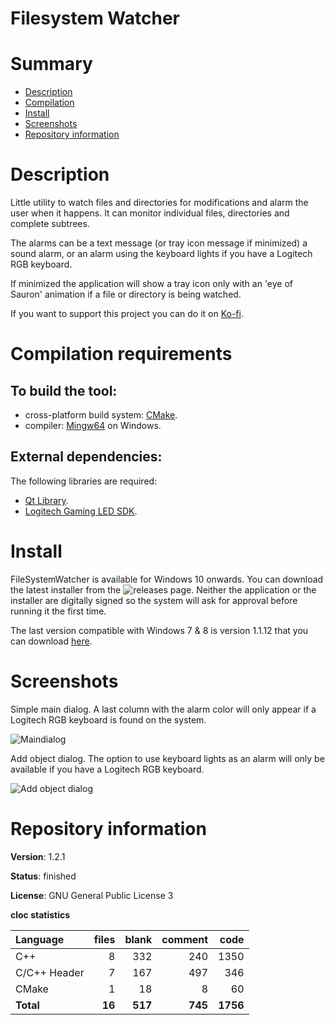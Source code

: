 Filesystem Watcher
==================

# Summary
- [Description](#description)
- [Compilation](#compilation-requirements)
- [Install](#install)
- [Screenshots](#screenshots)
- [Repository information](#repository-information)

# Description
Little utility to watch files and directories for modifications and alarm the user when it happens. It can monitor individual files, directories and complete subtrees.

The alarms can be a text message (or tray icon message if minimized) a sound alarm, or an alarm using the keyboard lights if you have a Logitech RGB keyboard.

If minimized the application will show a tray icon only with an 'eye of Sauron' animation if a file or directory is being watched.  

If you want to support this project you can do it on [Ko-fi](https://ko-fi.com/felixdelaspozas).

# Compilation requirements
## To build the tool:
* cross-platform build system: [CMake](http://www.cmake.org/cmake/resources/software.html).
* compiler: [Mingw64](http://sourceforge.net/projects/mingw-w64/) on Windows.

## External dependencies:
The following libraries are required:
* [Qt Library](http://www.qt.io/).
* [Logitech Gaming LED SDK](https://www.logitechg.com/es-es/innovation/developer-lab.html).

# Install

FileSystemWatcher is available for Windows 10 onwards. You can download the latest installer from the ![releases page](https://github.com/FelixdelasPozas/FilesystemWatcher/releases). Neither the application or the installer are digitally signed so the system will ask for approval before running it the first time.

The last version compatible with Windows 7 & 8 is version 1.1.12 that you can download [here](https://github.com/FelixdelasPozas/FilesystemWatcher/releases/tag/1.1.12).

# Screenshots

Simple main dialog. A last column with the alarm color will only appear if a Logitech RGB keyboard is found on the system.

![Maindialog](https://github.com/user-attachments/assets/c656c101-b44e-498f-905a-b0f2f0d45506)

Add object dialog. The option to use keyboard lights as an alarm will only be available if you have a Logitech RGB keyboard.

![Add object dialog](https://github.com/user-attachments/assets/89fcfe6b-135d-4ee5-af31-d1226d59093e)

# Repository information
**Version**: 1.2.1

**Status**: finished

**License**: GNU General Public License 3

**cloc statistics**

| Language                     |files          |blank        |comment           |code  |
|:-----------------------------|--------------:|------------:|-----------------:|-----:|
| C++                          |    8          |  332        |    240           |1350  |
| C/C++ Header                 |    7          |  167        |    497           | 346  |
| CMake                        |    1          |   18        |      8           |  60  |
| **Total**                    |   **16**      |  **517**    |   **745**        |**1756**|
